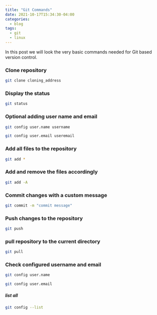 ```yaml
---
title: "Git Commands"
date: 2021-10-17T15:34:30-04:00
categories:
  - blog
tags:
  - git
  - linux
---
```

 In this post we will look the very basic commands needed for Git based version control.

### Clone repository
```bash
git clone cloning_address
```

### Display the status
```bash
git status
```

### Optional adding user name and email
```bash
git config user.name username
```
```bash
git config user.email useremail
```

### Add all files to the repository
```bash
git add *
```

### Add and remove the files accordingly
```bash
git add -A
```

### Commit changes with a custom message
```bash
git commit -m "commit message"
```

### Push changes to the repository
```bash
git push
```

### pull repository to the current directory
```bash
git pull
```

### Check configured username and email
```bash
git config user.name
```
```bash
git config user.email
```
##### list all
```bash
git config --list
```
